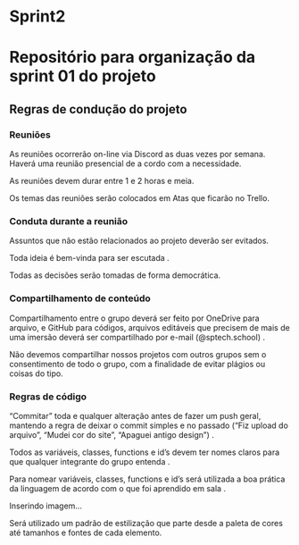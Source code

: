 # Sprint2

<h1>Repositório para organização da sprint 01 do projeto</h1>


<h2>Regras de condução do projeto</h2> 

 
<h3>Reuniões</h3> 

As reuniões ocorrerão on-line via Discord as duas vezes por semana. Haverá uma reunião presencial de a cordo com a necessidade. 

As reuniões devem durar entre 1 e 2 horas e meia. 

Os temas das reuniões serão colocados em Atas que ficarão no Trello. 
 

<h3>Conduta durante a reunião</h3> 

Assuntos que não estão relacionados ao projeto deverão ser evitados. 

Toda ideia é bem-vinda para ser escutada .

Todas as decisões serão tomadas de forma democrática.


<h3>Compartilhamento de conteúdo</h3> 

Compartilhamento entre o grupo deverá ser feito por OneDrive para arquivo, e GitHub para códigos, arquivos editáveis que precisem de mais de uma imersão deverá ser compartilhado por e-mail (@sptech.school) .

Não devemos compartilhar nossos projetos com outros grupos sem o consentimento de todo o grupo, com a finalidade de evitar plágios ou coisas do tipo. 

 

<h3>Regras de código</h3> 

“Commitar” toda e qualquer alteração antes de fazer um push geral, mantendo a regra de deixar o commit simples e no passado (“Fiz upload do arquivo”, “Mudei cor do site”, “Apaguei antigo design”) .

 

Todos as variáveis, classes, functions e id’s devem ter nomes claros para que qualquer integrante do grupo entenda .

Para nomear variáveis, classes, functions e id’s será utilizada a boa prática da linguagem de acordo com o que foi aprendido em sala .
 

Inserindo imagem... 

Será utilizado um padrão de estilização que parte desde a paleta de cores até tamanhos e fontes de cada elemento.
